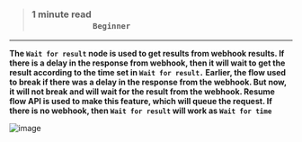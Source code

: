 > ### **1 minute read &nbsp; &nbsp; &nbsp; &nbsp; &nbsp; &nbsp; &nbsp; &nbsp; &nbsp; &nbsp; &nbsp; &nbsp; &nbsp; &nbsp; &nbsp; &nbsp; &nbsp; &nbsp; &nbsp; &nbsp; &nbsp; &nbsp; &nbsp; &nbsp; &nbsp; &nbsp; &nbsp; &nbsp; &nbsp; &nbsp; &nbsp; &nbsp; &nbsp; &nbsp; &nbsp; &nbsp; &nbsp; &nbsp; &nbsp; &nbsp; &nbsp; &nbsp; &nbsp; &nbsp; &nbsp; &nbsp; &nbsp; &nbsp; &nbsp; &nbsp; &nbsp; &nbsp; &nbsp; &nbsp; &nbsp; &nbsp; &nbsp; &nbsp; &nbsp; &nbsp; `Beginner`**

___

**The `Wait for result` node is used to get results from webhook results. If there is a delay in the response from webhook, then it will wait to get the result according to the time set in `Wait for result.` Earlier, the flow used to break if there was a delay in the response from the webhook. But now, it will not break and will wait for the result from the webhook. Resume flow API is used to make this feature, which will queue the request. If there is no webhook, then `Wait for result` will work as `Wait for time`**

![image](https://user-images.githubusercontent.com/32592458/218254915-246fc560-c516-40c4-a29b-0d9a5ad69b21.png)